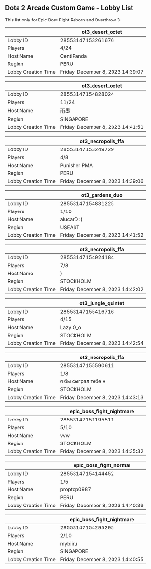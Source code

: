 ## Dota 2 Arcade Custom Game - Lobby List

This list only for Epic Boss Fight Reborn and Overthrow 3

|  | ot3_desert_octet |
| ------ | ------ |
| Lobby ID | 28553147153261676 |
| Players | 4/24 |
| Host Name | CentiPanda |
| Region | PERU |
| Lobby Creation Time | Friday, December 8, 2023 14:39:07 |


|  | ot3_desert_octet |
| ------ | ------ |
| Lobby ID | 28553147154828024 |
| Players | 11/24 |
| Host Name | 雨墨 |
| Region | SINGAPORE |
| Lobby Creation Time | Friday, December 8, 2023 14:41:51 |


|  | ot3_necropolis_ffa |
| ------ | ------ |
| Lobby ID | 28553147153249729 |
| Players | 4/8 |
| Host Name | Punisher PMA |
| Region | PERU |
| Lobby Creation Time | Friday, December 8, 2023 14:39:06 |


|  | ot3_gardens_duo |
| ------ | ------ |
| Lobby ID | 28553147154831225 |
| Players | 1/10 |
| Host Name | alucarD :) |
| Region | USEAST |
| Lobby Creation Time | Friday, December 8, 2023 14:41:52 |


|  | ot3_necropolis_ffa |
| ------ | ------ |
| Lobby ID | 28553147154924184 |
| Players | 7/8 |
| Host Name | ) |
| Region | STOCKHOLM |
| Lobby Creation Time | Friday, December 8, 2023 14:42:02 |


|  | ot3_jungle_quintet |
| ------ | ------ |
| Lobby ID | 28553147155416716 |
| Players | 4/15 |
| Host Name | Lazy O_o |
| Region | STOCKHOLM |
| Lobby Creation Time | Friday, December 8, 2023 14:42:54 |


|  | ot3_necropolis_ffa |
| ------ | ------ |
| Lobby ID | 28553147155590611 |
| Players | 1/8 |
| Host Name | я бы сыграл тебе н |
| Region | STOCKHOLM |
| Lobby Creation Time | Friday, December 8, 2023 14:43:13 |


|  | epic_boss_fight_nightmare |
| ------ | ------ |
| Lobby ID | 28553147151195511 |
| Players | 5/10 |
| Host Name | vvw |
| Region | STOCKHOLM |
| Lobby Creation Time | Friday, December 8, 2023 14:35:32 |


|  | epic_boss_fight_normal |
| ------ | ------ |
| Lobby ID | 28553147154144452 |
| Players | 1/5 |
| Host Name | proptop0987 |
| Region | PERU |
| Lobby Creation Time | Friday, December 8, 2023 14:40:39 |


|  | epic_boss_fight_nightmare |
| ------ | ------ |
| Lobby ID | 28553147154295295 |
| Players | 2/10 |
| Host Name | mybiiru |
| Region | SINGAPORE |
| Lobby Creation Time | Friday, December 8, 2023 14:40:55 |


